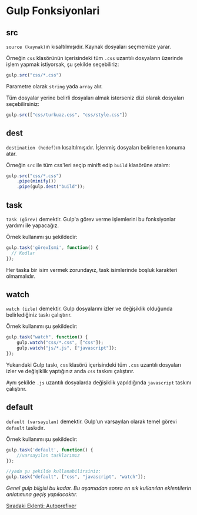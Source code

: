 <h1>Gulp Fonksiyonlari</h1>

<h2>src</h2>

`source (kaynak)`ın kısaltılmışıdır. Kaynak dosyaları seçmemize yarar.

Örneğin `css` klasörünün içerisindeki tüm `.css` uzantılı dosyaların üzerinde işlem yapmak istiyorsak, şu şekilde seçebiliriz:

```js
gulp.src("css/*.css")
```

Parametre olarak `string` yada `array` alır.

Tüm dosyalar yerine belirli dosyaları almak isterseniz dizi olarak dosyaları seçebilirsiniz:

```js
gulp.src(["css/turkuaz.css", "css/style.css"])
```

<h2>dest</h2>

`destination (hedef)`ın kısaltılmışıdır. İşlenmiş dosyaları belirlenen konuma atar.

Örneğin `src` ile tüm css'leri seçip minift edip `build` klasörüne atalım:

```js
gulp.src("css/*.css")
    .pipe(minify())
    .pipe(gulp.dest("build"));
```

<h2>task</h2>

`task (görev)` demektir. Gulp'a görev verme işlemlerini bu fonksiyonlar yardımı ile yapacağız.

Örnek kullanımı şu şekildedir:

```js
gulp.task('görevİsmi', function() {
  // Kodlar
});
```

Her taska bir isim vermek zorundayız, task isimlerinde boşluk karakteri olmamalıdır.

<h2>watch</h2>

`watch (izle)` demektir. Gulp dosyalarını izler ve değişiklik olduğunda belirlediğiniz taskı çalıştırır.

Örnek kullanımı şu şekildedir:

```js
gulp.task("watch", function() {
    gulp.watch("css/*.css", ["css"]);
    gulp.watch("js/*.js", ["javascript"]);
});
```

Yukarıdaki Gulp taskı, `css` klasörü içerisindeki tüm `.css` uzantılı dosyaları izler ve değişiklik yaptığınız anda `css` taskını çalıştırır.

Aynı şekilde `.js` uzantılı dosyalarda değişiklik yapıldığında `javascript` taskını çalıştırır.

<h2>default</h2>

`default (varsayılan)` demektir. Gulp'un varsayılan olarak temel görevi `default` taskıdır. 

Örnek kullanımı şu şekildedir:

```js
gulp.task('default', function() {
    //varsayılan tasklarımız
});

//yada şu şekilde kullanabilirsiniz:
gulp.task("default", ["css", "javascript", "watch"]);
```

<i>Genel gulp bilgisi bu kadar. Bu aşamadan sonra en sık kullanılan eklentilerin anlatımına geçiş yapılacaktır.</i>

<a href="https://omergulcicek.github.io/gulp/eklentiler/autoprefixer">Sıradaki Eklenti: Autoprefixer</a>
